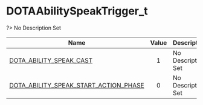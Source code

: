 # DOTAAbilitySpeakTrigger_t
?> No Description Set

Name|Value|Description|Client
--|:--:|--|:--:
[DOTA_ABILITY_SPEAK_CAST](Constants/DOTAAbilitySpeakTrigger_t/DOTA_ABILITY_SPEAK_CAST)|1|No Description Set|✖
[DOTA_ABILITY_SPEAK_START_ACTION_PHASE](Constants/DOTAAbilitySpeakTrigger_t/DOTA_ABILITY_SPEAK_START_ACTION_PHASE)|0|No Description Set|✖
